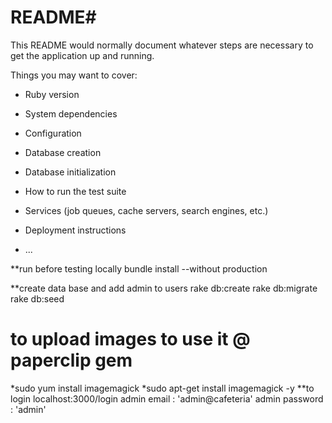# README#

This README would normally document whatever steps are necessary to get the
application up and running.

Things you may want to cover:

* Ruby version

* System dependencies

* Configuration

* Database creation

* Database initialization

* How to run the test suite

* Services (job queues, cache servers, search engines, etc.)

* Deployment instructions

* ...


**run before testing locally 
bundle install --without production

**create data base and add admin to users 
rake db:create
rake db:migrate
rake db:seed

# to upload images to use it @ paperclip gem
*sudo yum install imagemagick
*sudo apt-get install imagemagick -y
**to login
localhost:3000/login
admin email : 'admin@cafeteria'
admin password : 'admin'
